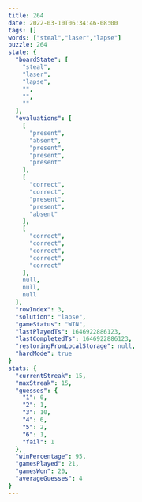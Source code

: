 ```yaml
---
title: 264
date: 2022-03-10T06:34:46-08:00
tags: []
words: ["steal","laser","lapse"]
puzzle: 264
state: {
  "boardState": [
    "steal",
    "laser",
    "lapse",
    "",
    "",
    ""
  ],
  "evaluations": [
    [
      "present",
      "absent",
      "present",
      "present",
      "present"
    ],
    [
      "correct",
      "correct",
      "present",
      "present",
      "absent"
    ],
    [
      "correct",
      "correct",
      "correct",
      "correct",
      "correct"
    ],
    null,
    null,
    null
  ],
  "rowIndex": 3,
  "solution": "lapse",
  "gameStatus": "WIN",
  "lastPlayedTs": 1646922886123,
  "lastCompletedTs": 1646922886123,
  "restoringFromLocalStorage": null,
  "hardMode": true
}
stats: {
  "currentStreak": 15,
  "maxStreak": 15,
  "guesses": {
    "1": 0,
    "2": 1,
    "3": 10,
    "4": 6,
    "5": 2,
    "6": 1,
    "fail": 1
  },
  "winPercentage": 95,
  "gamesPlayed": 21,
  "gamesWon": 20,
  "averageGuesses": 4
}
---
```


<!-- more -->
